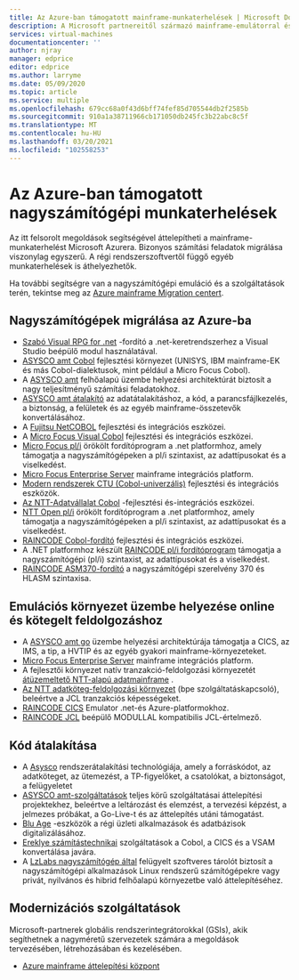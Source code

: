 ```yaml
---
title: Az Azure-ban támogatott mainframe-munkaterhelések | Microsoft Docs
description: A Microsoft partnereitől származó mainframe-emulátorral és más szolgáltatásokkal a nagyvállalati munkaterheléseket, például az IBM Z-alapú rendszereket Microsoft Azure használatával helyezheti át.
services: virtual-machines
documentationcenter: ''
author: njray
manager: edprice
editor: edprice
ms.author: larryme
ms.date: 05/09/2020
ms.topic: article
ms.service: multiple
ms.openlocfilehash: 679cc68a0f43d6bff74fef85d705544db2f2585b
ms.sourcegitcommit: 910a1a38711966cb171050db245fc3b22abc8c5f
ms.translationtype: MT
ms.contentlocale: hu-HU
ms.lasthandoff: 03/20/2021
ms.locfileid: "102558253"
---
```

# <a name="mainframe-workloads-supported-on-azure"></a>Az Azure-ban támogatott nagyszámítógépi munkaterhelések

Az itt felsorolt megoldások segítségével áttelepítheti a mainframe-munkaterhelést Microsoft Azurera. Bizonyos számítási feladatok migrálása viszonylag egyszerű. A régi rendszerszoftvertől függő egyéb munkaterhelések is áthelyezhetők. 

Ha további segítségre van a nagyszámítógépi emuláció és a szolgáltatások terén, tekintse meg az [Azure mainframe Migration centert](https://azure.microsoft.com/migration/mainframe/).

## <a name="migrate-mainframe-closer-to-azure"></a>Nagyszámítógépek migrálása az Azure-ba

- [Szabó Visual RPG for .net](https://asna.com/us/products/visual-rpg) -fordító a .net-keretrendszerhez a Visual Studio beépülő modul használatával.
- [ASYSCO amt Cobol](https://www.asysco.com/cobol/) fejlesztési környezet (UNISYS, IBM mainframe-EK és más Cobol-dialektusok, mint például a Micro Focus Cobol).
- A [ASYSCO amt](https://www.asysco.com/amt-go/) felhőalapú üzembe helyezési architektúrát biztosít a nagy teljesítményű számítási feladatokhoz.
- [ASYSCO amt átalakító](https://www.asysco.com/amt-transform/) az adatátalakításhoz, a kód, a parancsfájlkezelés, a biztonság, a felületek és az egyéb mainframe-összetevők konvertálásához.
- A [Fujitsu NetCOBOL](https://www.fujitsu.com/global/products/software/developer-tool/netcobol/) fejlesztési és integrációs eszközei.
- A [Micro Focus Visual Cobol](https://www.microfocus.com/products/visual-cobol/) fejlesztési és integrációs eszközei.
- [Micro Focus pl/i](https://www.microfocus.com/campaign/download/pli-modernization/) örökölt fordítóprogram a .net platformhoz, amely támogatja a nagyszámítógépeken a pl/i szintaxist, az adattípusokat és a viselkedést.
- [Micro Focus Enterprise Server](https://www.microfocus.com/products/enterprise-suite/enterprise-server/) mainframe integrációs platform.
- [Modern rendszerek CTU (Cobol-univerzális)](https://modernsystems.com/automatic-cobol-to-java-conversion/) fejlesztési és integrációs eszközök.
- [Az NTT-Adatvállalat Cobol](https://us.nttdata.com/en/digital/application-development-and-modernization) -fejlesztési és-integrációs eszközei.
- [NTT Open pl/i](https://us.nttdata.com/en/digital/application-development-and-modernization) örökölt fordítóprogram a .net platformhoz, amely támogatja a nagyszámítógépeken a pl/i szintaxist, az adattípusokat és a viselkedést.
- [RAINCODE Cobol-fordító](https://www.raincode.com/products/cobol/) fejlesztési és integrációs eszközei.
- A .NET platformhoz készült [RAINCODE pl/i fordítóprogram](https://www.raincode.com/products/pli/) támogatja a nagyszámítógépi (pl/i) szintaxist, az adattípusokat és a viselkedést.
- [RAINCODE ASM370-fordító](https://www.raincode.com/technical-landscape/asm370/) a nagyszámítógépi szerelvény 370 és HLASM szintaxisa.

## <a name="deploy-an-emulation-environment-for-online-and-batch-processing"></a>Emulációs környezet üzembe helyezése online és kötegelt feldolgozáshoz

- A [ASYSCO amt go](https://www.asysco.com/amt-go/) üzembe helyezési architektúrája támogatja a CICS, az IMS, a tip, a HVTIP és az egyéb gyakori mainframe-környezeteket.
- [Micro Focus Enterprise Server](https://www.microfocus.com/products/enterprise-suite/enterprise-server/) mainframe integrációs platform.
- A fejlesztői környezet natív tranzakció-feldolgozási környezetét [átüzemeltető NTT-alapú adatmainframe](https://us.nttdata.com/en/-/media/assets/white-paper/apps-mainframe-re-hosting-development-environment-whitepaper.pdf) .
- [Az NTT adatköteg-feldolgozási környezet](https://us.nttdata.com/en/-/media/assets/white-paper/apps-mainframe-re-hosting-development-environment-whitepaper.pdf) (bpe szolgáltatáskapcsoló), beleértve a JCL tranzakciós képességeket.
- [RAINCODE CICS](https://www.raincode.com/technical-landscape/cics/) Emulator .net-és Azure-platformokhoz.
- [RAINCODE JCL](https://www.raincode.com/products/jcl/) beépülő MODULLAL kompatibilis JCL-értelmező.

## <a name="code-conversion"></a>Kód átalakítása

- A [Asysco](https://www.asysco.com/azure-cloud/) rendszerátalakítási technológiája, amely a forráskódot, az adatköteget, az ütemezést, a TP-figyelőket, a csatolókat, a biztonságot, a felügyeletet
- [ASYSCO amt-szolgáltatások](https://www.asysco.com/migration-services/) teljes körű szolgáltatásai áttelepítési projektekhez, beleértve a leltározást és elemzést, a tervezési képzést, a jelmezes próbákat, a Go-Live-t és az áttelepítés utáni támogatást.
- [Blu Age](https://www.bluage.com/) -eszközök a régi üzleti alkalmazások és adatbázisok digitalizálásához.
- [Ereklye számítástechnikai](https://www.heirloomcomputing.com/tag/convert-cobol-to-java/) szolgáltatások a Cobol, a CICS és a VSAM konvertálása javára.
- A [LzLabs nagyszámítógép által](https://www.lzlabs.com/) felügyelt szoftveres tárolót biztosít a nagyszámítógépi alkalmazások Linux rendszerű számítógépekre vagy privát, nyilvános és hibrid felhőalapú környezetbe való áttelepítéséhez.

## <a name="modernization-services"></a>Modernizációs szolgáltatások

Microsoft-partnerek globális rendszerintegrátorokkal (GSIs), akik segíthetnek a nagyméretű szervezetek számára a megoldások tervezésében, létrehozásában és kezelésében. 

- [Azure mainframe áttelepítési központ](https://azure.microsoft.com/migration/mainframe/)
